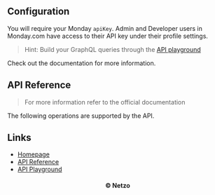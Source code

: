 ## Configuration

You will require your Monday `apiKey`. Admin and Developer users in Monday.com
have access to their API key under their profile settings.

> Hint: Build your GraphQL queries through the
> [API playground](https://monday.com/developers/v2/try-it-yourself)

Check out the documentation for more information.

## API Reference

> For more information refer to the official documentation

The following operations are supported by the API.

## Links

- [Homepage](https://app.netzo.io/resources/resource-http-monday)
- [API Reference](https://developer.monday.com/api-reference/docs/basics)
- [API Playground](https://monday.com/developers/v2/try-it-yourself)

<div align="center">
  <h4>© Netzo</h4>
</div>
